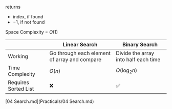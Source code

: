 returns

- index, if found
- $-1$, if not found

Space Complexity = $O(1)$

|                      | Linear Search                                | Binary Search                        |
| -------------------- | -------------------------------------------- | ------------------------------------ |
| Working              | Go through each element of array and compare | Divide the array into half each time |
| Time Complexity      | $O(n)$                                       | $O(\log_2 n)$                        |
| Requires Sorted List | ❌                                            | ✅                                    |

[04 Search.md](Practicals/04 Search.md)